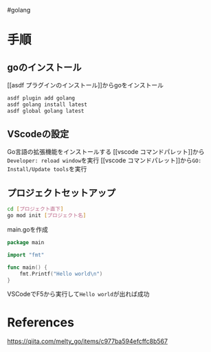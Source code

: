 #golang

# 手順
## goのインストール
[[asdf プラグインのインストール]]からgoをインストール
```sh
asdf plugin add golang
asdf golang install latest
asdf global golang latest
```


## VScodeの設定
Go言語の拡張機能をインストールする
[[vscode コマンドパレット]]から`Developer: reload window`を実行
[[vscode コマンドパレット]]から`GO: Install/Update tools`を実行

## プロジェクトセットアップ
```sh
cd [プロジェクト直下]
go mod init [プロジェクト名]
```

main.goを作成
```go
package main

import "fmt"

func main() {
    fmt.Printf("Hello world\n")
}
```

VSCodeでF5から実行して`Hello world`が出れば成功


# References
https://qiita.com/melty_go/items/c977ba594efcffc8b567